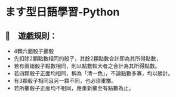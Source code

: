 # ます型日語學習-Python

## 🎲　遊戲規則：

* 4顆六面骰子擲骰
* 先扣除2顆點數相同的骰子，其餘2顆點數合計即為其所得點數，
* 若有兩組骰子點數相同，則以點數較大者之合計為其所得點數。
* 若四顆骰子正面均相同，稱為「清一色」，不論點數多寡，均以勝計。
* 有3顆骰子相同且另一顆不同，也必須重擲。
* 若所擲骰子正面均不相同，應重新擲至有點數為止。
